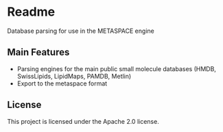 # Readme

Database parsing for use in the METASPACE engine

## Main Features
 - Parsing engines for the main public small molecule databases (HMDB, SwissLipids, LipidMaps, PAMDB, Metlin)
 - Export to the metaspace format


## License

This project is licensed under the Apache 2.0 license.